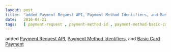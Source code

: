 ```yaml
---
layout: post
title:  "added Payment Request API, Payment Method Identifiers, and Basic Card Payment"
date:   2016-04-21
tags:   [ payment-request , payment-method-id , payment-method-basic-card ]
---
```


added [Payment Request API](/spec/payment-request), [Payment Method Identifiers](/spec/payment-method-id), and [Basic Card Payment](/spec/payment-method-basic-card)

